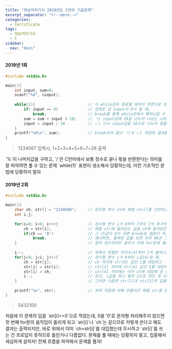 ```yaml
---
title: "정보처리기사 2019년도 C언어 기출문제"
excerpt_separator: "<!--more-->"
categories:
  - Certificate
tags:
  - 정보처리기사
  - C
sidebar:
  nav: "docs"
---
```

#### 2019년 1회
```c++
#include <stdio.h>

main(){
	int input, sum=0;
	scanf("%d", &input);
	
	while(1){						// 이 while문이 종료될 때까지 무한으로 반복하라는 의미임
		if( input == 0)				// 입력된 값 input이 0이 될 때,
			break;					// break를 통해 while문에서 빠져나갈 수 있다. 그러나 그 전까지는,
		sum = sum + input % 10;		// ㄱ) input값에 10을 나누어 나오는 나머지를 sum값에 더하고,
		input = input / 10			// ㄴ) 다시 input값을 10으로 나누어 몫을 구한 후 ㄱ)을 반복하는 루트를 밟아야 한다
	}
	printf("%d\n", sum);			// break되어 끝난 ㄱ)과 ㄴ) 작업의 결과물 sum을 출력한다
}
```
>1234567 입력시, 1+2+3+4+5+6+7=28 출력


<div class="notice--info" markdown="1">
`%`이 나머지값을 구하고, `/`은 C언어에서 보통 정수로 끝나 몫을 반환한다는 의미를 잘 파악하면 풀 수 있는 문제  
`while(1)` 표현이 생소해서 당황하는데, 이런 기초적인 문법에 당황하지 말자
</div>


#### 2019년 2회
```c++
#include <stdio.h>

main(){
	char ch, str[] = "1234500";		// 문자형 변수 ch와 배열 str[]를 선언하고, 배열엔 값 설정
	int i,j;
	
	for(i=0; i<8; i++){				// 정수형 변수 i가 0부터 7까지 1씩 증가하며 for문으로 돌릴 때,
		ch = str[i];				// 배열 str에 들어있는 값을 ch에 옮겨담은 후,
		if(ch == '0')				// 그 ch값이 0이 되면 break로 멈춘다 즉, 0을 판별해낸다
			break;					// 왜냐하면, 출력된 값을 보면 뒤의 00은 그대로이고 앞의 정수만 역순으로 정렬되어있으므로,
	}								// 앞의 정수까지만 골라서 아래 for문에 돌릴 필요성이 있다는 것
	
	i--;							// 위에서 판별한 자리수(4)부터 1씩 줄여나가며 아래의 for문을 실행해준다
	for(j=0; j<i; j++){				// 정수형 변수 j가 0부터 i값(4)일 때,
		ch = str[j];				// ch 자리에 str[0] 값인 1를 대입하고
		str[j] = str[i];			// str[1] 자리에 str[4] 값인 5를 대입하여
		str[i] = ch;				// str[4] 자리에는 아까 ch에 대입해 둔 str[0]인 1값을 대입한다. 즉, str[1]과 str[5]값을 교환
		i--;						// 하고, i값을 하나 줄여 3으로 만든 후 다시 for문을 돌려준다
	}								// 그러면 다음엔 str[1]과 str[3]의 값을 교환하고, 다음엔 str[2]만 남게 되므로 변화없이 for문은 종료된다
	
	printf("%s", str);				// 위의 작업에 의해 만들어진 배열 str를 출력한다
}
```
>5432100

<div class="notice--info" markdown="1">
처음에 이 문제의 답을 `str[i]==0`으로 적었는데, 0을 '0'로 문자형 처리해주지 않으면 첫 번째 for문의 움직임이 틀리게 되고  
`str[i]`나 `ch`는 같으므로 저렇게 쓴다고 해도 결과는 출력되지만, 바로 위에서 이미 `ch=str[i]`를 대입했는데 무시하고 `str[i]`를 쓰는 건 프로답지 못하므로 틀린거나 다름없다.  
문제를 풀 때에는 당황하지 말고, 집중해서 세심하게 살피자! 전체 흐름을 파악해서 문제를 풀자!
</div>